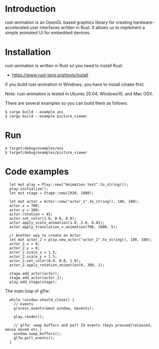# Introduction
rust-animation is an OpenGL based graphics library for creating hardware-accelerated user interfaces written in Rust.
It allows us to implement a simple animated UI for embedded devices.

# Installation
rust-animation is written in Rust so you need to install Rust:
* https://www.rust-lang.org/tools/install

If you build rust-animation in Windows, you have to install cmake first.

Note: rust-animation is tested in Ubuntu 20.04, Windows10, and Mac OSX.

There are several examples so you can build them as follows:

```
$ cargo build --example ani
$ cargo build --example picture_viewer
```

# Run
```
$ target/debug/examples/ani
$ target/debug/examples/picture_viewer
```

# Code examples
```
  let mut play = Play::new("Animation test".to_string());
  play.initialize();
  let mut stage = Stage::new(1920, 1080);

  let mut actor = Actor::new("actor_1".to_string(), 100, 100);
  actor.x = 700;
  actor.y = 100;
  actor.rotation = 45;
  actor.set_color(1.0, 0.0, 0.0);
  actor.apply_scale_animation(1.0, 2.0, 0.01);
  actor.apply_translation_x_animation(700, 1000, 5);

  // Another way to create an Actor
  let mut actor_2 = play.new_actor("actor_2".to_string(), 100, 100);
  actor_2.x = 0;
  actor_2.y = 0;
  actor_2.scale_x = 1.5;
  actor_2.scale_y = 1.5;
  actor_2.set_color(0.0, 0.0, 1.0);
  actor_2.apply_rotation_animation(0, 360, 1);

  stage.add_actor(actor);
  stage.add_actor(actor_2);
  play.add_stage(stage);
```

The main loop of glfw:
```
  while !window.should_close() {
    // events
    process_events(&mut window, &events);

    play.render();

    // glfw: swap buffers and poll IO events (keys pressed/released, mouse moved etc.)
    window.swap_buffers();
    glfw.poll_events();
  }
```
